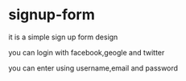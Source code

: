 # signup-form

it is a simple sign up form design

you can login with facebook,geogle and twitter

you can enter using username,email and password
